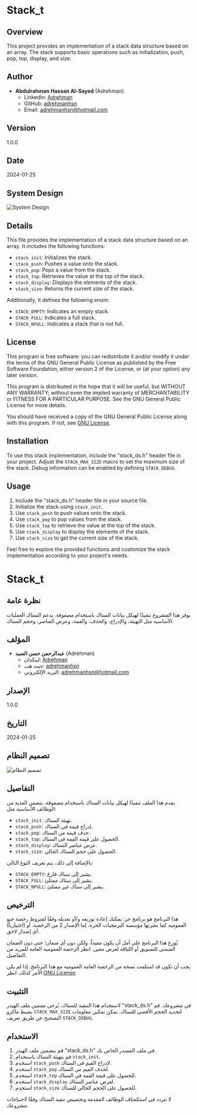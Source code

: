 # Stack_t

## Overview
This project provides an implementation of a stack data structure based on an array. The stack supports basic operations such as initialization, push, pop, top, display, and size.

## Author
- **Abdulrahman Hassan Al-Sayed** (Adrehman)
  - LinkedIn: [Adrehman](https://www.linkedin.com/in/adrehmanhsn)
  - GitHub: [adrehmanhsn](https://github.com/adrehmanhsn)
  - Email: adrehmanhsn@hotmail.com

## Version
1.0.0

## Date
2024-01-25

## System Design
![System Design](../system_design.jpg)

## Details
This file provides the implementation of a stack data structure based on an array. It includes the following functions:
- `stack_init`: Initializes the stack.
- `stack_push`: Pushes a value onto the stack.
- `stack_pop`: Pops a value from the stack.
- `stack_top`: Retrieves the value at the top of the stack.
- `stack_display`: Displays the elements of the stack.
- `stack_size`: Returns the current size of the stack.

Additionally, it defines the following enum:
- `STACK_EMPTY`: Indicates an empty stack.
- `STACK_FULL`: Indicates a full stack.
- `STACK_NFULL`: Indicates a stack that is not full.

## License
This program is free software: you can redistribute it and/or modify it under the terms of the GNU General Public License as published by the Free Software Foundation, either version 2 of the License, or (at your option) any later version.

This program is distributed in the hope that it will be useful, but WITHOUT ANY WARRANTY; without even the implied warranty of MERCHANTABILITY or FITNESS FOR A PARTICULAR PURPOSE. See the GNU General Public License for more details.

You should have received a copy of the GNU General Public License along with this program. If not, see [GNU License](https://www.gnu.org/license/).

## Installation
To use this stack implementation, include the "stack_ds.h" header file in your project. Adjust the `STACK_MAX_SIZE` macro to set the maximum size of the stack. Debug information can be enabled by defining `STACK_DEBUG`.

## Usage
1. Include the "stack_ds.h" header file in your source file.
2. Initialize the stack using `stack_init`.
3. Use `stack_push` to push values onto the stack.
4. Use `stack_pop` to pop values from the stack.
5. Use `stack_top` to retrieve the value at the top of the stack.
6. Use `stack_display` to display the elements of the stack.
7. Use `stack_size` to get the current size of the stack.

Feel free to explore the provided functions and customize the stack implementation according to your project's needs.
# Stack_t

## نظرة عامة
يوفر هذا المشروع تنفيذًا لهيكل بيانات الستاك باستخدام مصفوفة. يدعم الستاك العمليات الأساسية مثل التهيئة، والإدراج، والحذف، والقمة، وعرض العناصر، وحجم الستاك.

## المؤلف
- **عبدالرحمن حسن السيد** (Adrehman)
  - لينكدان: [Adrehman](https://www.linkedin.com/in/adrehmanhsn)
  - جيت هب: [adrehmanhsn](https://github.com/adrehmanhsn)
  - البريد الإلكتروني: adrehmanhsn@hotmail.com

## الإصدار
1.0.0

## التاريخ
2024-01-25

## تصميم النظام
![تصميم النظام](../system_design.jpg)

## التفاصيل
يقدم هذا الملف تنفيذًا لهيكل بيانات الستاك باستخدام مصفوفة. يتضمن العديد من الوظائف الأساسية مثل:
- `stack_init`: تهيئة الستاك.
- `stack_push`: إدراج قيمة في الستاك.
- `stack_pop`: حذف قيمة من الستاك.
- `stack_top`: الحصول على قيمة القمة في الستاك.
- `stack_display`: عرض عناصر الستاك.
- `stack_size`: الحصول على حجم الستاك الحالي.

بالإضافة إلى ذلك، يتم تعريف النوع التالي:
- `STACK_EMPTY`: يشير إلى ستاك فارغ.
- `STACK_FULL`: يشير إلى ستاك ممتلئ.
- `STACK_NFULL`: يشير إلى ستاك غير ممتلئ.

## الترخيص
هذا البرنامج هو برنامج حر: يمكنك إعادة توزيعه و/أو تعديله وفقًا لشروط رخصة جنو العمومية كما نشرتها مؤسسة البرمجيات الحرة، إما الإصدار 2 من الرخصة، أو (اختيارياً) أي إصدار لاحق.

يُوزع هذا البرنامج على أمل أن يكون مفيداً، ولكن دون أي ضمان؛ حتى دون الضمان الضمني للتسويق أو اللياقة لغرض معين. انظر الرخصة العمومية العامة للمزيد من التفاصيل.

يجب أن تكون قد استلمت نسخة من الرخصة العامة العمومية مع هذا البرنامج. إذا لم يكن الأمر كذلك، انظر [GNU License](https://www.gnu.org/license/).

## التثبيت
لاستخدام هذا التنفيذ للستاك، يُرجى تضمين ملف الهيدر "stack_ds.h" في مشروعك. قم بضبط ماكرو `STACK_MAX_SIZE` لتحديد الحجم الأقصى للستاك. يمكن تمكين معلومات التصحيح عن طريق تعريف `STACK_DEBUG`.

## الاستخدام
1. قم بتضمين ملف الهيدر "stack_ds.h" في ملف المصدر الخاص بك.
2. قم بتهيئة الستاك باستخدام `stack_init`.
3. استخدم `stack_push` لإدراج القيم في الستاك.
4. استخدم `stack_pop` لحذف القيم من الستاك.
5. استخدم `stack_top` للحصول على قيمة القمة في الستاك.
6. استخدم `stack_display` لعرض عناصر الستاك.
7. استخدم `stack_size` للحصول على الحجم الحالي للستاك.

لا تتردد في استكشاف الوظائف المقدمة وتخصيص تنفيذ الستاك وفقًا لاحتياجات مشروعك.
